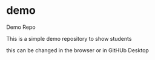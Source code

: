 # demo
Demo Repo

This is a simple demo repository to show students

this can be changed in the browser or in GitHUb Desktop
